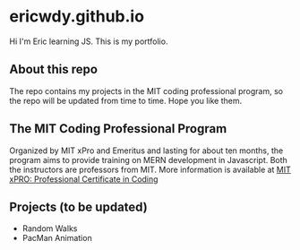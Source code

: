 # ericwdy.github.io

Hi I'm Eric learning JS. This is my portfolio.

## About this repo

The repo contains my projects in the MIT coding professional program, so the repo will be updated from time to time. Hope you like them.

## The MIT Coding Professional Program

Organized by MIT xPro and Emeritus and lasting for about ten months, the program aims to provide training on MERN development in Javascript. Both the instructors are professors from MIT. More information is available at [MIT xPRO: Professional Certificate in Coding](https://executive-ed.xpro.mit.edu/professional-certificate-coding-full-time#:~:text=The%20MIT%20xPRO%20Professional%20Certificate%20in%20Coding%20is,to%20develop%20a%20GitHub%20portfolio%20for%20potential%20employers)

## Projects (to be updated)
- Random Walks
- PacMan Animation
